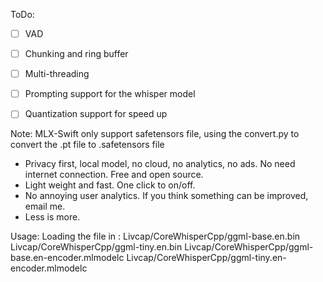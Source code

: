 

ToDo:
- [ ] VAD
- [ ] Chunking and ring buffer
- [ ] Multi-threading

- [ ] Prompting support for the whisper model
- [ ] Quantization support for speed up 


Note:
MLX-Swift only support safetensors file, using the convert.py to convert the .pt file to .safetensors file

- Privacy first, local model, no cloud, no analytics, no ads. No need internet connection. Free and open source. 
- Light weight and fast. One click to on/off.
- No annoying user analytics. If you think something can be improved, email me.
- Less is more. 

Usage:
Loading the file in : 
Livcap/CoreWhisperCpp/ggml-base.en.bin
Livcap/CoreWhisperCpp/ggml-tiny.en.bin
Livcap/CoreWhisperCpp/ggml-base.en-encoder.mlmodelc
Livcap/CoreWhisperCpp/ggml-tiny.en-encoder.mlmodelc